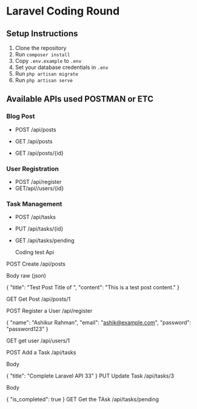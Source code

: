 # Laravel Coding Round

## Setup Instructions
1. Clone the repository
2. Run `composer install`
3. Copy `.env.example` to `.env`
4. Set your database credentials in `.env`
5. Run `php artisan migrate`
6. Run `php artisan serve`

## Available APIs used POSTMAN or ETC

### Blog Post
- POST /api/posts
  
- GET /api/posts
- GET /api/posts/{id}

### User Registration
- POST /api/register
- GET/api//users/{id}
  

### Task Management
- POST /api/tasks
- PUT /api/tasks/{id}
- GET /api/tasks/pending



  Coding test Api
﻿

POST
Create
/api/posts
﻿

Body
raw (json)

{
  "title": "Test Post Title of ",
  "content": "This is a test post content."
}

GET
Get Post
/api/posts/1
﻿

POST
Register a User
/api/register
﻿

{
  "name": "Ashikur Rahman",
  "email": "ashik@example.com",
  "password": "password123"
}


GET
get user
/api/users/1
﻿

POST
Add a Task
/api/tasks
﻿

Body

{
    "title": "Complete Laravel API 33"
}
PUT
Update Task
/api/tasks/3
﻿

Body

{
    "is_completed": true
}
GET
Get the TAsk
/api/tasks/pending
